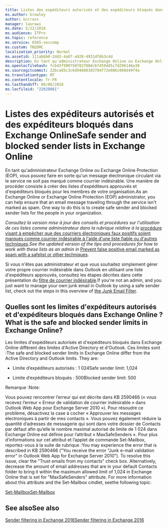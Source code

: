 ```yaml
---
title: Listes des expéditeurs autorisés et des expéditeurs bloqués dans Exchange Online
ms.author: krowley
author: kccross
manager: laurawi
ms.date: 5/22/2018
ms.audience: ITPro
ms.topic: reference
ms.service: O365-seccomp
ms.custom: TN2DMC
localization_priority: Normal
ms.assetid: 111ab6b0-2dd2-4a87-a928-4931df6b3c4d
description: En tant qu'administrateur Exchange Online ou Exchange Online Protection (EOP), vous pouvez faire en sorte qu'un message électronique circulant via le service ne soit pas marqué comme courrier indésirable. Une manière de procéder consiste à créer des listes d'expéditeurs approuvés et d'expéditeurs bloqués pour les membres de votre organisation.
ms.openlocfilehash: fcb43f990750782788dc6f459dd5c7d296146a38
ms.sourcegitcommit: 22bca85c3c6d946083d3784f72e886c068d49f4a
ms.translationtype: MT
ms.contentlocale: fr-FR
ms.lasthandoff: 08/06/2018
ms.locfileid: "22028081"
---
```

# <a name="safe-sender-and-blocked-sender-lists-in-exchange-online"></a><span data-ttu-id="8db3a-104">Listes des expéditeurs autorisés et des expéditeurs bloqués dans Exchange Online</span><span class="sxs-lookup"><span data-stu-id="8db3a-104">Safe sender and blocked sender lists in Exchange Online</span></span>

<span data-ttu-id="8db3a-p102">En tant qu'administrateur Exchange Online ou Exchange Online Protection (EOP), vous pouvez faire en sorte qu'un message électronique circulant via le service ne soit pas marqué comme courrier indésirable. Une manière de procéder consiste à créer des listes d'expéditeurs approuvés et d'expéditeurs bloqués pour les membres de votre organisation.</span><span class="sxs-lookup"><span data-stu-id="8db3a-p102">As an Exchange Online or Exchange Online Protection (EOP) administrator, you can help ensure that an email message traveling through the service isn't marked as spam. One way to do this is to create safe sender and blocked sender lists for the people in your organization.</span></span> 
  
 <span data-ttu-id="8db3a-107">*Consultez la version mise à jour des conseils et procédures sur l'utilisation de ces listes comme administrateur dans la rubrique relative à la* [procédure visant à empêcher que des courriers électroniques faux positifs soient marqués comme courrier indésirable à l'aide d'une liste fiable ou d'autres techniques](https://go.microsoft.com/fwlink/p/?LinkID=534224).</span><span class="sxs-lookup"><span data-stu-id="8db3a-107">*See the updated version of the tips and procedures for how to work with these lists as an admin in* [Prevent false positive email marked as spam with a safelist or other techniques](https://go.microsoft.com/fwlink/p/?LinkID=534224).</span></span> 
  
<span data-ttu-id="8db3a-108">Si vous n'êtes pas administrateur et que vous souhaitez simplement gérer votre propre courrier indésirable dans Outlook en utilisant une liste d'expéditeurs approuvés, consultez les étapes décrites dans cette présentation du [filtre de courrier indésirable](https://go.microsoft.com/fwlink/?LinkId=817222).</span><span class="sxs-lookup"><span data-stu-id="8db3a-108">If you're not an admin, and you just want to manage your own junk email in Outlook by using a safe sender list, check out the steps in this overview of [the Junk Email Filter](https://go.microsoft.com/fwlink/?LinkId=817222).</span></span> 
  
## <a name="what-is-the-safe-and-blocked-sender-limits-in-exchange-online"></a><span data-ttu-id="8db3a-109">Quelles sont les limites d'expéditeurs autorisés et d'expéditeurs bloqués dans Exchange Online ?</span><span class="sxs-lookup"><span data-stu-id="8db3a-109">What is the safe and blocked sender limits in Exchange Online?</span></span>

<span data-ttu-id="8db3a-p103">Les limites d'expéditeurs autorisés et d'expéditeurs bloqués dans Exchange Online diffèrent des limites d'Active Directory et d'Outlook. Ces limites sont :</span><span class="sxs-lookup"><span data-stu-id="8db3a-p103">The safe and blocked sender limits in Exchange Online differ from the Active Directory and Outlook limits. They are:</span></span>
  
- <span data-ttu-id="8db3a-112">Limite d’expéditeurs autorisés : 1 024</span><span class="sxs-lookup"><span data-stu-id="8db3a-112">Safe sender limit: 1,024</span></span>
    
- <span data-ttu-id="8db3a-113">Limite d’expéditeurs bloqués : 500</span><span class="sxs-lookup"><span data-stu-id="8db3a-113">Blocked sender limit: 500</span></span>
    
<span data-ttu-id="8db3a-114">Remarque :</span><span class="sxs-lookup"><span data-stu-id="8db3a-114">Note:</span></span>
  
<span data-ttu-id="8db3a-p104">Vous pouvez rencontrer l’erreur qui est décrite dans KB 2590466 (« vous recevez l’erreur « Erreur de validation de courrier indésirable » dans Outlook Web App pour Exchange Server 2010 »). Pour résoudre ce problème, désactivez la case à cocher « Approuver les messages électroniques à partir de mes contacts ». Vous pouvez également réduire la quantité d’adresses de messagerie qui sont dans votre dossier de Contacts par défaut afin qu’elle le nombre maximal autorisé de limite de 1 024 dans Exchange Online est définie pour l’attribut « MaxSafeSenders ». Pour plus d’informations sur cet attribut et l’applet de commande Set-Mailbox, reportez-vous à la suite de rubrique :</span><span class="sxs-lookup"><span data-stu-id="8db3a-p104">You may experience the error that is described in KB 2590466 ("You receive the error "Junk e-mail validation error" in Outlook Web App for Exchange Server 2010"). To resolve this issue, clear the "Trust emails from my contacts" check box. Alternatively, decrease the amount of email addresses that are in your default Contacts folder to bring it within the maximum allowed limit of 1,024 in Exchange Online that is set for "MaxSafeSenders" attribute. For more information about this attribute and the Set-Mailbox cmdlet, seethe following topic:</span></span>
  
[<span data-ttu-id="8db3a-119">Set-Mailbox</span><span class="sxs-lookup"><span data-stu-id="8db3a-119">Set-Mailbox</span></span>](https://docs.microsoft.com/en-us/powershell/module/exchange/mailboxes/Set-Mailbox?view=exchange-ps)
  
## <a name="see-also"></a><span data-ttu-id="8db3a-120">See also</span><span class="sxs-lookup"><span data-stu-id="8db3a-120">See also</span></span>

[<span data-ttu-id="8db3a-121">Sender filtering in Exchange 2016</span><span class="sxs-lookup"><span data-stu-id="8db3a-121">Sender filtering in Exchange 2016</span></span>](http://technet.microsoft.com/library/b833f864-ff10-46a0-a653-28fb9ba30896.aspx)

